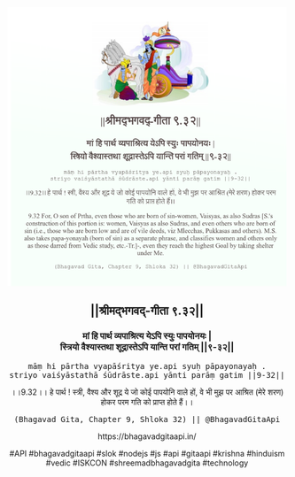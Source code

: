 <img src="../../asset/BG_9_32.png"/>
<center><h2>||श्रीमद्‍भगवद्‍-गीता ९.३२||</h2>
<h3>मां हि पार्थ व्यपाश्रित्य येऽपि स्युः पापयोनयः |<br/>स्त्रियो वैश्यास्तथा शूद्रास्तेऽपि यान्ति परां गतिम् ||९-३२||</h3>
<pre>māṃ hi pārtha vyapāśritya ye.api syuḥ pāpayonayaḥ .<br/>striyo vaiśyāstathā śūdrāste.api yānti parāṃ gatim ||9-32||</pre>
<p>।।9.32।। हे पार्थ ! स्त्री, वैश्य और शूद्र ये जो कोई पापयोनि वाले हों, वे भी मुझ पर आश्रित (मेरे शरण) होकर परम गति को प्राप्त होते हैं।।</p>
<pre>(Bhagavad Gita, Chapter 9, Shloka 32) || @BhagavadGitaApi</pre><p>https://bhagavadgitaapi.in/</p><p>#API #bhagavadgitaapi #slok #nodejs #js #api #gitaapi #krishna #hinduism #vedic #ISKCON #shreemadbhagavadgita #technology</p></center>